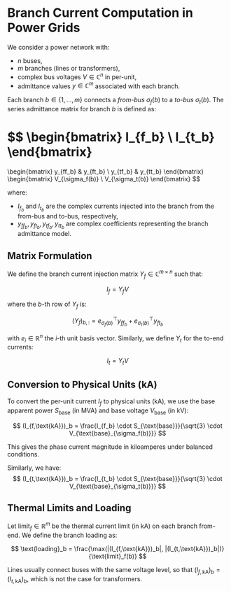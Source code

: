 # Branch Current Computation in Power Grids

We consider a power network with:

- $n$ buses,  
- $m$ branches (lines or transformers),  
- complex bus voltages $V \in \mathbb{C}^n$ in per-unit,  
- admittance values $y \in \mathbb{C}^m$ associated with each branch.

Each branch $b \in \{1, \dots, m\}$ connects a *from-bus* $\sigma_f(b)$ to a *to-bus* $\sigma_t(b)$. The series admittance matrix for branch $b$ is defined as:

$$
\begin{bmatrix}
I_{f_b} \\
I_{t_b}
\end{bmatrix}
=
\begin{bmatrix}
y_{ff_b} & y_{ft_b} \\
y_{tf_b} & y_{tt_b}
\end{bmatrix}
\begin{bmatrix}
V_{\sigma_f(b)} \\
V_{\sigma_t(b)}
\end{bmatrix}
$$

where:

- $I_{f_b}$ and $I_{t_b}$ are the complex currents injected into the branch from the from-bus and to-bus, respectively,  
- $y_{ff_b}, y_{ft_b}, y_{tf_b}, y_{tt_b}$ are complex coefficients representing the branch admittance model.

## Matrix Formulation

We define the branch current injection matrix $Y_f \in \mathbb{C}^{m \times n}$ such that:

$$
I_f = Y_f V
$$

where the $b$-th row of $Y_f$ is:

$$
(Y_f)_{b,:} = e_{\sigma_f(b)}^\top y_{ff_b} + e_{\sigma_t(b)}^\top y_{ft_b}
$$

with $e_i \in \mathbb{R}^n$ the $i$-th unit basis vector. Similarly, we define $Y_t$ for the to-end currents:

$$
I_t = Y_t V
$$

## Conversion to Physical Units (kA)

To convert the per-unit current $I_f$ to physical units (kA), we use the base apparent power $S_{\text{base}}$ (in MVA) and base voltage $V_{\text{base}}$ (in kV):

$$
(I_{f,\text{kA}})_b = \frac{I_{f_b} \cdot S_{\text{base}}}{\sqrt{3} \cdot V_{\text{base}_{\sigma_f(b)}}}
$$

This gives the phase current magnitude in kiloamperes under balanced conditions. 

Similarly, we have:
$$
(I_{t,\text{kA}})_b = \frac{I_{t_b} \cdot S_{\text{base}}}{\sqrt{3} \cdot V_{\text{base}_{\sigma_t(b)}}}
$$

## Thermal Limits and Loading

Let $\text{limit}_f \in \mathbb{R}^m$ be the thermal current limit (in kA) on each branch from-end. We define the branch loading as:

$$
\text{loading}_b = \frac{\max(|(I_{f,\text{kA}})_b|, |(I_{t,\text{kA}})_b|)}{\text{limit}_f(b)}
$$

Lines usually connect buses with the same voltage level, so that $(I_{f,\text{kA}})_b = (I_{t,\text{kA}})_b$, which is not the case for transformers.
